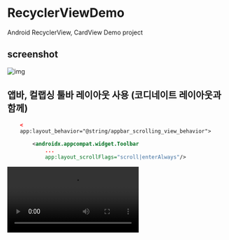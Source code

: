 # RecyclerViewDemo
Android RecyclerView, CardView Demo project

## screenshot

![img](https://i.imgur.com/CLHZfYo.png)

## 앱바, 컬랩싱 툴바 레이아웃 사용 (코디네이트 레이아웃과 함께)

```xml
    <
    app:layout_behavior="@string/appbar_scrolling_view_behavior">
```

```xml
        <androidx.appcompat.widget.Toolbar
            ...
            app:layout_scrollFlags="scroll|enterAlways"/>
```

![mp4](https://i.imgur.com/A8HcJDu.mp4)